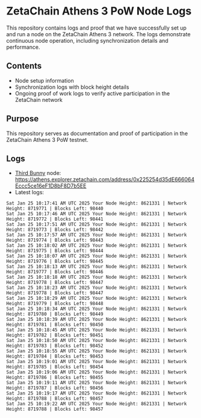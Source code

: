 # ZetaChain Athens 3 PoW Node Logs
This repository contains logs and proof that we have successfully set up and run a node on the ZetaChain Athens 3 network. The logs demonstrate continuous node operation, including synchronization details and performance.

## Contents
- Node setup information
- Synchronization logs with block height details
- Ongoing proof of work logs to verify active participation in the ZetaChain network

## Purpose
This repository serves as documentation and proof of participation in the ZetaChain Athens 3 PoW testnet.

## Logs

- [Third Bunny](https://thirdbunny.xyz/) node: https://athens.explorer.zetachain.com/address/0x225254d35dE666064Eccc5ce16eF1D8bF8D7b5EE
- Latest logs:
```
Sat Jan 25 10:17:41 AM UTC 2025 Your Node Height: 8621331 | Network Height: 8719771 | Blocks Left: 98440
Sat Jan 25 10:17:46 AM UTC 2025 Your Node Height: 8621331 | Network Height: 8719772 | Blocks Left: 98441
Sat Jan 25 10:17:51 AM UTC 2025 Your Node Height: 8621331 | Network Height: 8719773 | Blocks Left: 98442
Sat Jan 25 10:17:57 AM UTC 2025 Your Node Height: 8621331 | Network Height: 8719774 | Blocks Left: 98443
Sat Jan 25 10:18:02 AM UTC 2025 Your Node Height: 8621331 | Network Height: 8719775 | Blocks Left: 98444
Sat Jan 25 10:18:07 AM UTC 2025 Your Node Height: 8621331 | Network Height: 8719776 | Blocks Left: 98445
Sat Jan 25 10:18:13 AM UTC 2025 Your Node Height: 8621331 | Network Height: 8719777 | Blocks Left: 98446
Sat Jan 25 10:18:18 AM UTC 2025 Your Node Height: 8621331 | Network Height: 8719778 | Blocks Left: 98447
Sat Jan 25 10:18:23 AM UTC 2025 Your Node Height: 8621331 | Network Height: 8719778 | Blocks Left: 98447
Sat Jan 25 10:18:29 AM UTC 2025 Your Node Height: 8621331 | Network Height: 8719779 | Blocks Left: 98448
Sat Jan 25 10:18:34 AM UTC 2025 Your Node Height: 8621331 | Network Height: 8719780 | Blocks Left: 98449
Sat Jan 25 10:18:39 AM UTC 2025 Your Node Height: 8621331 | Network Height: 8719781 | Blocks Left: 98450
Sat Jan 25 10:18:45 AM UTC 2025 Your Node Height: 8621331 | Network Height: 8719782 | Blocks Left: 98451
Sat Jan 25 10:18:50 AM UTC 2025 Your Node Height: 8621331 | Network Height: 8719783 | Blocks Left: 98452
Sat Jan 25 10:18:55 AM UTC 2025 Your Node Height: 8621331 | Network Height: 8719784 | Blocks Left: 98453
Sat Jan 25 10:19:01 AM UTC 2025 Your Node Height: 8621331 | Network Height: 8719785 | Blocks Left: 98454
Sat Jan 25 10:19:06 AM UTC 2025 Your Node Height: 8621331 | Network Height: 8719786 | Blocks Left: 98455
Sat Jan 25 10:19:11 AM UTC 2025 Your Node Height: 8621331 | Network Height: 8719787 | Blocks Left: 98456
Sat Jan 25 10:19:17 AM UTC 2025 Your Node Height: 8621331 | Network Height: 8719788 | Blocks Left: 98457
Sat Jan 25 10:19:22 AM UTC 2025 Your Node Height: 8621331 | Network Height: 8719788 | Blocks Left: 98457
```
